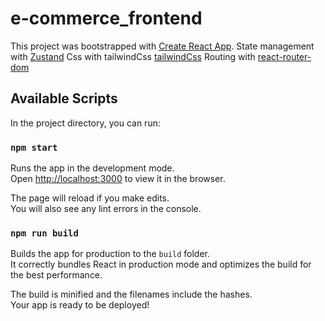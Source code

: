 # e-commerce_frontend

This project was bootstrapped with [Create React App](https://github.com/facebook/create-react-app).
State management with [Zustand](https://github.com/pmndrs/zustand)
Css with tailwindCss [tailwindCss](https://github.com/tailwindlabs/tailwindcss)
Routing with [react-router-dom](https://github.com/ReactTraining/react-router/tree/master/packages/react-router-dom)

## Available Scripts

In the project directory, you can run:

### `npm start`

Runs the app in the development mode.\
Open [http://localhost:3000](http://localhost:3000) to view it in the browser.

The page will reload if you make edits.\
You will also see any lint errors in the console.

### `npm run build`

Builds the app for production to the `build` folder.\
It correctly bundles React in production mode and optimizes the build for the best performance.

The build is minified and the filenames include the hashes.\
Your app is ready to be deployed!
